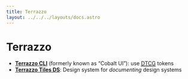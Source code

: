 ```yaml
---
title: Terrazzo
layout: ../../../layouts/docs.astro
---
```


# Terrazzo

- [**Terrazzo CLI**](/docs/cli) (formerly known as “Cobalt UI”): use [<abbr title="Design Tokens Community Group">DTCG</abbr>](https://designtokens.org) tokens
- [**Terrazzo Tiles DS**](/docs/components): Design system for _documenting_ design systems
